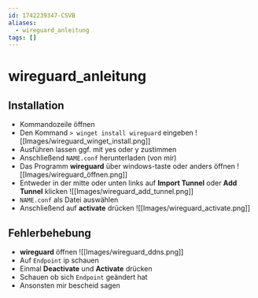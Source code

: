 ```yaml
---
id: 1742239347-CSVB
aliases:
  - wireguard_anleitung
tags: []
---
```


# wireguard_anleitung

## Installation

- Kommandozeile öffnen
- Den Kommand `> winget install wireguard` eingeben
![[Images/wireguard_winget_install.png]]
- Ausführen lassen ggf. mit yes oder y zustimmen
- Anschließend `NAME.conf` herunterladen (von mir)
- Das Programm **wireguard** über windows-taste oder anders öffnen
![[Images/wireguard_öffnen.png]]
- Entweder in der mitte oder unten links auf **Import Tunnel** oder **Add Tunnel** klicken
![[Images/wireguard_add_tunnel.png]]
- `NAME.conf` als Datei auswählen
- Anschließend auf **activate** drücken
![[Images/wireguard_activate.png]]

## Fehlerbehebung

- **wireguard** öffnen
![[Images/wireguard_ddns.png]]
- Auf `Endpoint` ip schauen
- Einmal **Deactivate** und **Activate** drücken
- Schauen ob sich `Endpoint` geändert hat
- Ansonsten mir bescheid sagen
